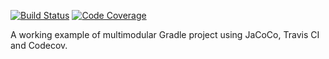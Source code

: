 [![Build Status](https://travis-ci.org/mirage-a/jacoco-codecov-gradle-multimodule-example.svg?branch=master)](https://travis-ci.org/mirage-a/jacoco-codecov-gradle-multimodule-example)
[![Code Coverage](https://codecov.io/github/mirage-a/jacoco-codecov-gradle-multimodule-example/coverage.svg)](https://codecov.io/gh/mirage-a/jacoco-codecov-gradle-multimodule-example)


A working example of multimodular Gradle project using JaCoCo, Travis CI and Codecov.

